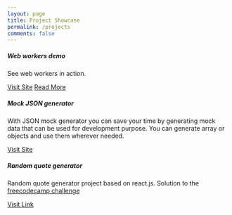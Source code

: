 ```yaml
---
layout: page
title: Project Showcase
permalink: /projects
comments: false
---
```


<div class="row">
  <div class="col-sm-6">
    <div class="card">
      <div class="card-body">
        <h5 class="card-title">Web workers demo</h5>
        <p class="card-text">See web workers in action.</p>
        <a href="https://bhushangoel.github.io/webworker-demo-1/" target="_blank" class="btn btn-primary">Visit Site</a>
        <a href="https://bhushangoel.github.io/webworker-demo-1/" target="_blank" class="btn btn-primary">Read More</a>
      </div>
    </div>
  </div>
  <div class="col-sm-6">
    <div class="card">
      <div class="card-body">
        <h5 class="card-title">Mock JSON generator</h5>
        <p class="card-text">With JSON mock generator you can save your time by generating mock data that can be used for 
                development purpose.
                You can generate array or objects and use them wherever needed.</p>
        <a href="json-playground.web.app" target="_blank" class="btn btn-primary">Visit Site</a>
      </div>
    </div>
  </div>
  <div class="col-sm-6">
    <div class="card">
      <div class="card-body">
        <h5 class="card-title">Random quote generator</h5>
        <p class="card-text">Random quote generator project based on react.js. Solution to the  <a href="https://www.freecodecamp.org/learn/front-end-libraries/front-end-libraries-projects/build-a-random-quote-machine"> freecodecamp challenge</a>
        </p>
        <a href="https://bhushangoel.github.io/quote-generator/" target="_blank" class="btn btn-primary">Visit Link</a>
      </div>
    </div>
  </div>
</div>
